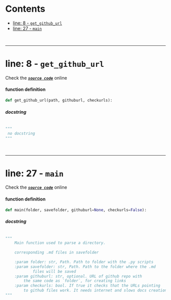 



Contents
========

* [line: 8 - `get_github_url`](#line-8---get_github_url)
* [line: 27 - `main`](#line-27---main)


&nbsp;

--------
# line: 8 - `get_github_url`
  
Check the [***``source code``***](https://github.com/FedeClaudi/pydoc2md/blob/master/pydoc2md/main.py#L8) online
#### function definition


```python
def get_github_url(path, githuburl, checkurls):
```
##### docstring
  


```python

"""
 no docstring 
"""
```

&nbsp;

--------
# line: 27 - `main`
  
Check the [***``source code``***](https://github.com/FedeClaudi/pydoc2md/blob/master/pydoc2md/main.py#L27) online
#### function definition


```python
def main(folder, savefolder, githuburl=None, checkurls=False):
```
##### docstring
  


```python

"""
    Main function used to parse a directory.
    
    corresponding .md files in savefolder
    
    :param folder: str, Path. Path to folder with the .py scripts
    :param savefolder: str, Path. Path to the folder where the .md
            files will be saved
    :param githuburl: str, optional. URL of github repo with
        the same code as `folder`, for creating links
    :param checkurls: bool. If true it checks that the URLs pointing
        to github files work. It needs internet and slows docs creation.
"""
```